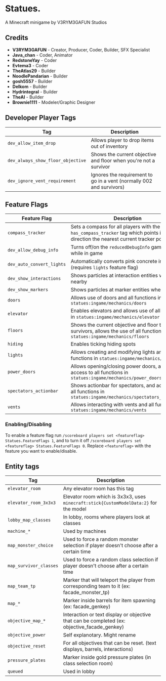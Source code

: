 # Statues.
A Minecraft minigame by V3RYM3GAFUN Studios

## Credits
- **V3RYM3GAFUN** - Creator, Producer, Coder, Builder, SFX Specialist
- **Java_chan** - Coder, Animator
- **RedstoneYay** - Coder
- **Evtema3** - Coder
- **TheAtlas29** - Builder
- **NoodlePandarian** - Builder
- **gosh5557** - Builder
- **Delkom** - Builder
- **Hydrintegral** - Builder
- **TheAI** - Builder
- **Brownie1111** - Modeler/Graphic Designer


## Developer Player Tags
| Tag                               | Description                                                          |
|-----------------------------------|----------------------------------------------------------------------|
| `dev_allow_item_drop`             | Allows player to drop items out of inventory                         |
| `dev_always_show_floor_objective` | Shows the current objective and floor when you're not a survivor     |
| `dev_ignore_vent_requirement`     | Ignores the requirement to go in a vent (normally 002 and survivors) |

## Feature Flags
| Feature Flag              | Description                                                                                                                       |
|---------------------------|-----------------------------------------------------------------------------------------------------------------------------------|
| `compass_tracker`         | Sets a compass for all players with the `has_compass_tracker` tag which points in the direction the nearest current tracker point |
| `dev_allow_debug_info`    | Turns off/on the `reducedDebugInfo` gamerule while in game                                                                        |
| `dev_auto_convert_lights` | Automatically converts pink concrete into lights (requires `lights` feature flag)                                                 |
| `dev_show_interactions`   | Shows particles at interaction entities when nearby                                                                               |
| `dev_show_markers`        | Shows particles at marker entities when nearby                                                                                    |
| `doors`                   | Allows use of doors and all functions in `statues:ingame/mechanics/doors`                                                         |
| `elevator`                | Enables elevators and allows use of all functions in `statues:ingame/mechanics/elevator`                                          |
| `floors`                  | Shows the current objective and floor to survivors, allows the use of all functions in `statues:ingame/mechanics/floors`          |
| `hiding`                  | Enables ticking hiding spots                                                                                                      |
| `lights`                  | Allows creating and modifying lights and all functions in `statues:ingame/mechanics/lights`                                       |
| `power_doors`             | Allows opening/closing power doors, and access to all functions in `statues:ingame/mechanics/power_doors`                         |
| `spectators_actionbar`    | Shows actionbar for spectators, and access to all functions in `statues:ingame/mechanics/spectators_actionbar`                    |
| `vents`                   | Allows interacting with vents and all functions in `statues:ingame/mechanics/vents`                                               |


### Enabling/Disabling
To enable a feature flag run `/scoreboard players set <featureflag> Statues.FeatureFlags 1`, and to turn it off `/scoreboard players set <featureflag> Statues.FeatureFlags 0`. Replace `<featureflag>` with the feature you want to enable/disable.

## Entity tags 
| Tag                    | Description                                                                                   |
|------------------------|-----------------------------------------------------------------------------------------------|
| `elevator_room`        | Any elevator room has this tag                                                                |
| `elevator_room_3x3x3`  | Elevator room which is 3x3x3, uses `minecraft:stick{CustomModelData:2}` for the model         |
| `lobby_map_classes`    | In lobby, rooms where players look at classes                                                 |
| `machine_*`            | Used by machines                                                                              |
| `map_monster_choice`   | Used to force a random monster selection if player doesn't choose after a certain time        |
| `map_survivor_classes` | Used to force a random class selection if player doesn't choose after a certain time          |
| `map_team_tp`          | Marker that will teleport the player from corresponding team to it (ex: facade_monster_tp)    |
| `map_*`                | Marker inside barrels for item spawning (ex: facade_genkey)                                   |
| `objective_map_*`      | Interaction or text display or objective that can be completed (ex: objective_facade_genkey)  |
| `objective_power`      | Self explanotary. Might rename                                                                |
| `objective_reset`      | For all objectives that can be reset. (text displays, barrels, interactions)                  |
| `pressure_plates`      | Marker inside gold pressure plates (in class selection room)                                  |
| `queued`               | Used in lobby                                                                                 |
